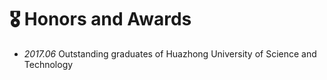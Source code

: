# 🎖 Honors and Awards
- *2017.06* Outstanding graduates of Huazhong University of Science and Technology
